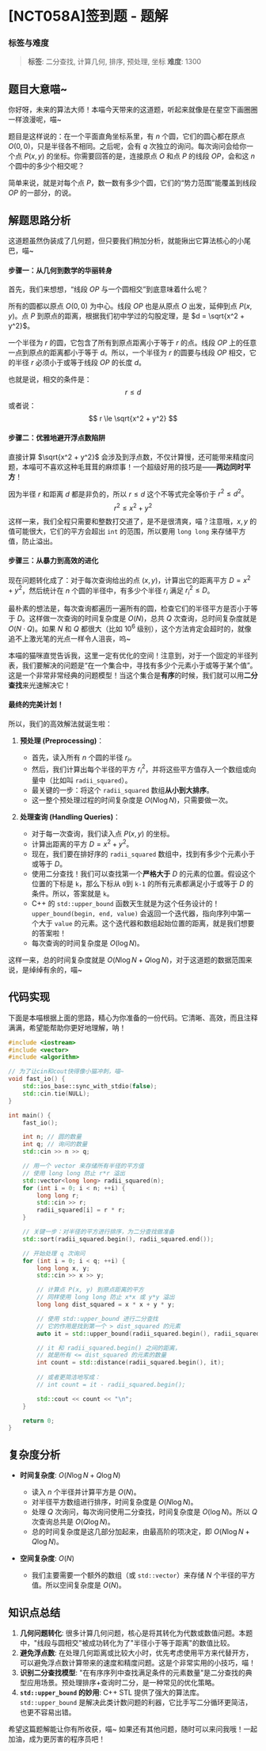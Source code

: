 # [NCT058A]签到题 - 题解

### 标签与难度
> **标签**: 二分查找, 计算几何, 排序, 预处理, 坐标
> **难度**: 1300

## 题目大意喵~

你好呀，未来的算法大师！本喵今天带来的这道题，听起来就像是在星空下画圈圈一样浪漫呢，喵~

题目是这样说的：在一个平面直角坐标系里，有 $n$ 个圆，它们的圆心都在原点 $O(0, 0)$，只是半径各不相同。之后呢，会有 $q$ 次独立的询问。每次询问会给你一个点 $P(x, y)$ 的坐标。你需要回答的是，连接原点 $O$ 和点 $P$ 的线段 $OP$，会和这 $n$ 个圆中的多少个相交呢？

简单来说，就是对每个点 $P$，数一数有多少个圆，它们的“势力范围”能覆盖到线段 $OP$ 的一部分，的说。

## 解题思路分析

这道题虽然伪装成了几何题，但只要我们稍加分析，就能揪出它算法核心的小尾巴，喵~

#### 步骤一：从几何到数学的华丽转身

首先，我们来想想，“线段 $OP$ 与一个圆相交”到底意味着什么呢？

所有的圆都以原点 $O(0, 0)$ 为中心。线段 $OP$ 也是从原点 $O$ 出发，延伸到点 $P(x, y)$。点 $P$ 到原点的距离，根据我们初中学过的勾股定理，是 $d = \sqrt{x^2 + y^2}$。

一个半径为 $r$ 的圆，它包含了所有到原点距离小于等于 $r$ 的点。线段 $OP$ 上的任意一点到原点的距离都小于等于 $d$。所以，一个半径为 $r$ 的圆要与线段 $OP$ 相交，它的半径 $r$ 必须小于或等于线段 $OP$ 的长度 $d$。

也就是说，相交的条件是：
$$
r \le d
$$
或者说：
$$
r \le \sqrt{x^2 + y^2}
$$

#### 步骤二：优雅地避开浮点数陷阱

直接计算 $\sqrt{x^2 + y^2}$ 会涉及到浮点数，不仅计算慢，还可能带来精度问题，本喵可不喜欢这种毛茸茸的麻烦事！一个超级好用的技巧是——**两边同时平方**！

因为半径 $r$ 和距离 $d$ 都是非负的，所以 $r \le d$ 这个不等式完全等价于 $r^2 \le d^2$。
$$
r^2 \le x^2 + y^2
$$
这样一来，我们全程只需要和整数打交道了，是不是很清爽，喵？注意哦，$x, y$ 的值可能很大，它们的平方会超出 `int` 的范围，所以要用 `long long` 来存储平方值，防止溢出。

#### 步骤三：从暴力到高效的进化

现在问题转化成了：对于每次查询给出的点 $(x, y)$，计算出它的距离平方 $D = x^2 + y^2$，然后统计在 $n$ 个圆的半径中，有多少个半径 $r_i$ 满足 $r_i^2 \le D$。

最朴素的想法是，每次查询都遍历一遍所有的圆，检查它们的半径平方是否小于等于 $D$。这样做一次查询的时间复杂度是 $O(N)$，总共 $Q$ 次查询，总时间复杂度就是 $O(N \cdot Q)$。如果 $N$ 和 $Q$ 都很大（比如 $10^6$ 级别），这个方法肯定会超时的，就像追不上激光笔的光点一样令人沮丧，呜~

本喵的猫咪直觉告诉我，这里一定有优化的空间！注意到，对于一个固定的半径列表，我们要解决的问题是“在一个集合中，寻找有多少个元素小于或等于某个值”。这是一个非常非常经典的问题模型！当这个集合是**有序**的时候，我们就可以用**二分查找**来光速解决它！

#### 最终的完美计划！

所以，我们的高效解法就诞生啦：

1.  **预处理 (Preprocessing)**：
    *   首先，读入所有 $n$ 个圆的半径 $r_i$。
    *   然后，我们计算出每个半径的平方 $r_i^2$，并将这些平方值存入一个数组或向量中（比如叫 `radii_squared`）。
    *   最关键的一步：将这个 `radii_squared` 数组**从小到大排序**。
    *   这一整个预处理过程的时间复杂度是 $O(N \log N)$，只需要做一次。

2.  **处理查询 (Handling Queries)**：
    *   对于每一次查询，我们读入点 $P(x, y)$ 的坐标。
    *   计算出距离的平方 $D = x^2 + y^2$。
    *   现在，我们要在排好序的 `radii_squared` 数组中，找到有多少个元素小于或等于 $D$。
    *   使用二分查找！我们可以查找第一个**严格大于** $D$ 的元素的位置。假设这个位置的下标是 `k`，那么下标从 `0`到 `k-1` 的所有元素都满足小于或等于 $D$ 的条件。所以，答案就是 `k`。
    *   C++ 的 `std::upper_bound` 函数天生就是为这个任务设计的！`upper_bound(begin, end, value)` 会返回一个迭代器，指向序列中第一个大于 `value` 的元素。这个迭代器和数组起始位置的距离，就是我们想要的答案啦！
    *   每次查询的时间复杂度是 $O(\log N)$。

这样一来，总的时间复杂度就是 $O(N \log N + Q \log N)$，对于这道题的数据范围来说，是绰绰有余的，喵~

## 代码实现

下面是本喵根据上面的思路，精心为你准备的一份代码。它清晰、高效，而且注释满满，希望能帮助你更好地理解，呐！

```cpp
#include <iostream>
#include <vector>
#include <algorithm>

// 为了让cin和cout快得像小猫冲刺，喵~
void fast_io() {
    std::ios_base::sync_with_stdio(false);
    std::cin.tie(NULL);
}

int main() {
    fast_io();

    int n; // 圆的数量
    int q; // 询问的数量
    std::cin >> n >> q;

    // 用一个 vector 来存储所有半径的平方值
    // 使用 long long 防止 r*r 溢出
    std::vector<long long> radii_squared(n);
    for (int i = 0; i < n; ++i) {
        long long r;
        std::cin >> r;
        radii_squared[i] = r * r;
    }

    // 关键一步：对半径的平方进行排序，为二分查找做准备
    std::sort(radii_squared.begin(), radii_squared.end());

    // 开始处理 q 次询问
    for (int i = 0; i < q; ++i) {
        long long x, y;
        std::cin >> x >> y;

        // 计算点 P(x, y) 到原点距离的平方
        // 同样使用 long long 防止 x*x 或 y*y 溢出
        long long dist_squared = x * x + y * y;

        // 使用 std::upper_bound 进行二分查找
        // 它的作用是找到第一个 > dist_squared 的元素
        auto it = std::upper_bound(radii_squared.begin(), radii_squared.end(), dist_squared);

        // it 和 radii_squared.begin() 之间的距离，
        // 就是所有 <= dist_squared 的元素的数量
        int count = std::distance(radii_squared.begin(), it);
        
        // 或者更简洁地写成：
        // int count = it - radii_squared.begin();

        std::cout << count << "\n";
    }

    return 0;
}
```

## 复杂度分析

-   **时间复杂度**: $O(N \log N + Q \log N)$
    *   读入 $n$ 个半径并计算平方是 $O(N)$。
    *   对半径平方数组进行排序，时间复杂度是 $O(N \log N)$。
    *   处理 $Q$ 次询问，每次询问使用二分查找，时间复杂度是 $O(\log N)$。所以 $Q$ 次查询总共是 $O(Q \log N)$。
    *   总的时间复杂度是这几部分加起来，由最高阶的项决定，即 $O(N \log N + Q \log N)$。

-   **空间复杂度**: $O(N)$
    *   我们主要需要一个额外的数组（或 `std::vector`）来存储 $N$ 个半径的平方值。所以空间复杂度是 $O(N)$。

## 知识点总结

1.  **几何问题转化**: 很多计算几何问题，核心是将其转化为代数或数值问题。本题中，"线段与圆相交"被成功转化为了"半径小于等于距离"的数值比较。
2.  **避免浮点数**: 在处理几何距离或比较大小时，优先考虑使用平方来代替开方，可以避免浮点数计算带来的速度和精度问题。这是个非常实用的小技巧，喵！
3.  **识别二分查找模型**: "在有序序列中查找满足条件的元素数量"是二分查找的典型应用场景。预处理排序+查询时二分，是一种常见的优化策略。
4.  **`std::upper_bound` 的妙用**: C++ STL 提供了强大的算法库。`std::upper_bound` 是解决此类计数问题的利器，它比手写二分循环更简洁，也更不容易出错。

希望这篇题解能让你有所收获，喵~ 如果还有其他问题，随时可以来问我哦！一起加油，成为更厉害的程序员吧！
